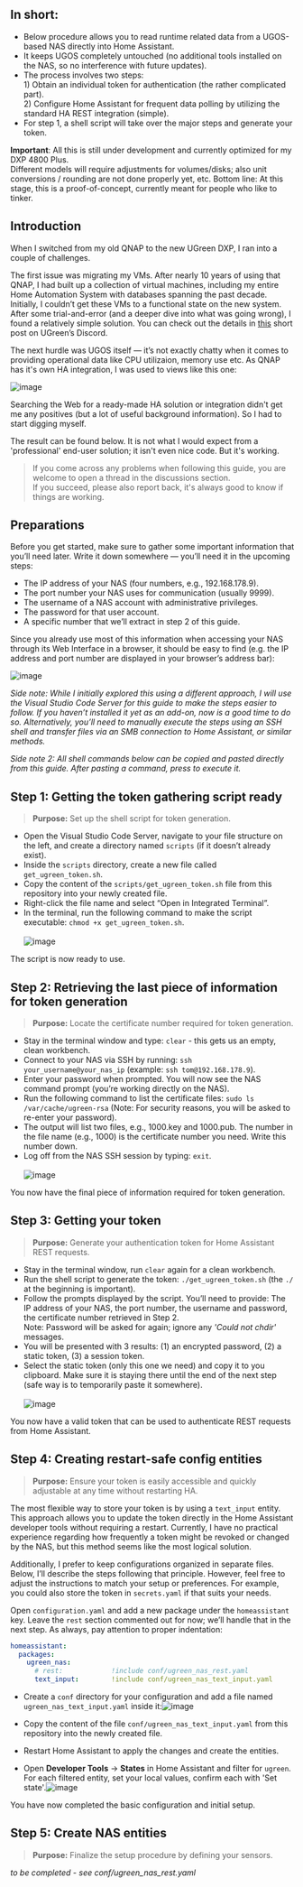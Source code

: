 ## In short:

- Below procedure allows you to read runtime related data from a UGOS-based NAS directly into Home Assistant.
- It keeps UGOS completely untouched (no additional tools installed on the NAS, so no interference with future updates).
- The process involves two steps:<br/>1) Obtain an individual token for authentication (the rather complicated part).<br/>2) Configure Home Assistant for frequent data polling by utilizing the standard HA REST integration (simple).
- For step 1, a shell script will take over the major steps and generate your token.

**Important**: All this is still under development and currently optimized for my DXP 4800 Plus.<br/>Different models will require adjustments for volumes/disks; also unit conversions / rounding are not done properly yet, etc.
Bottom line: At this stage, this is a proof-of-concept, currently meant for people who like to tinker.

## Introduction

When I switched from my old QNAP to the new UGreen DXP, I ran into a couple of challenges.

The first issue was migrating my VMs. After nearly 10 years of using that QNAP, I had built up a collection of virtual machines, including my entire Home Automation System with databases spanning the past decade. Initially, I couldn’t get these VMs to a functional state on the new system. After some trial-and-error (and a deeper dive into what was going wrong), I found a relatively simple solution. You can check out the details in [this](https://discord.com/channels/1208438687168335913/1270855790147797104/1318333164455723070) short post on UGreen’s Discord.

The next hurdle was UGOS itself — it’s not exactly chatty when it comes to providing operational data like CPU utilizaion, memory use etc. As QNAP has it's own HA integration, I was used to views like this one:

![image](https://github.com/user-attachments/assets/37f5f5d5-9998-4879-bdfa-8fa4d5590ef0)

Searching the Web for a ready-made HA solution or integration didn't get me any positives (but a lot of useful background information). So I had to start digging myself.

The result can be found below. It is not what I would expect from a 'professional' end-user solution; it isn't even nice code. But it's working.

> If you come across any problems when following this guide, you are welcome to open a thread in the discussions section.<br/>
> If you succeed, please also report back, it's always good to know if things are working.

## Preparations

Before you get started, make sure to gather some important information that you’ll need later. Write it down somewhere — you’ll need it in the upcoming steps:

- The IP address of your NAS (four numbers, e.g., 192.168.178.9).
- The port number your NAS uses for communication (usually 9999).
- The username of a NAS account with administrative privileges.
- The password for that user account.
- A specific number that we’ll extract in step 2 of this guide.

Since you already use most of this information when accessing your NAS through its Web Interface in a browser, it should be easy to find (e.g. the IP address and port number are displayed in your browser’s address bar):

![image](https://github.com/user-attachments/assets/01f2415a-c07f-4730-8150-6131435e11f3)

_Side note: While I initially explored this using a different approach, I will use the Visual Studio Code Server for this guide to make the steps easier to follow. If you haven’t installed it yet as an add-on, now is a good time to do so. Alternatively, you’ll need to manually execute the steps using an SSH shell and transfer files via an SMB connection to Home Assistant, or similar methods._

_Side note 2: All shell commands below can be copied and pasted directly from this guide. After pasting a command, press <Enter> to execute it._

## Step 1: Getting the token gathering script ready
> **Purpose:** Set up the shell script for token generation.

- Open the Visual Studio Code Server, navigate to your file structure on the left, and create a directory named `scripts` (if it doesn’t already exist).
- Inside the `scripts` directory, create a new file called `get_ugreen_token.sh`.
- Copy the content of the `scripts/get_ugreen_token.sh` file from this repository into your newly created file.
- Right-click the file name and select “Open in Integrated Terminal”.
- In the terminal, run the following command to make the script executable: `chmod +x get_ugreen_token.sh`.<br/><br/> ![image](https://github.com/user-attachments/assets/3c4808fb-0aa5-4188-bc4d-96c56c79f3a5)

The script is now ready to use.

## Step 2: Retrieving the last piece of information for token generation
> **Purpose:** Locate the certificate number required for token generation.

- Stay in the terminal window and type: `clear` - this gets us an empty, clean workbench.
- Connect to your NAS via SSH by running: `ssh your_username@your_nas_ip` (example: `ssh tom@192.168.178.9`).
- Enter your password when prompted. You will now see the NAS command prompt (you’re working directly on the NAS).
- Run the following command to list the certificate files: `sudo ls /var/cache/ugreen-rsa` (Note: For security reasons, you will be asked to re-enter your password).
- The output will list two files, e.g., 1000.key and 1000.pub. The number in the file name (e.g., 1000) is the certificate number you need. Write this number down.
- Log off from the NAS SSH session by typing: `exit`.<br/><br/>![image](https://github.com/user-attachments/assets/194275a3-57d7-4f7e-9bee-f43b96ee219c)

You now have the final piece of information required for token generation.

## Step 3: Getting your token
> **Purpose:** Generate your authentication token for Home Assistant REST requests.

- Stay in the terminal window, run `clear` again for a clean workbench.
- Run the shell script to generate the token: `./get_ugreen_token.sh` (the `./` at the beginning is important).
- Follow the prompts displayed by the script. You’ll need to provide: The IP address of your NAS, the port number, the username and password, the certificate number retrieved in Step 2.<br/>Note: Password will be asked for again; ignore any _'Could not chdir'_ messages.
- You will be presented with 3 results: (1) an encrypted password, (2) a static token, (3) a session token.
- Select the static token (only this one we need) and copy it to you clipboard. Make sure it is staying there until the end of the next step (safe way is to temporarily paste it somewhere).<br/><br/>![image](https://github.com/user-attachments/assets/e985f25f-0f16-4cfd-a552-08b50d444ef4)


You now have a valid token that can be used to authenticate REST requests from Home Assistant.

## Step 4: Creating restart-safe config entities

> **Purpose:** Ensure your token is easily accessible and quickly adjustable at any time without restarting HA.

The most flexible way to store your token is by using a `text_input` entity. This approach allows you to update the token directly in the Home Assistant developer tools without requiring a restart. Currently, I have no practical experience regarding how frequently a token might be revoked or changed by the NAS, but this method seems like the most logical solution.

Additionally, I prefer to keep configurations organized in separate files. Below, I’ll describe the steps following that principle. However, feel free to adjust the instructions to match your setup or preferences. For example, you could also store the token in `secrets.yaml` if that suits your needs.

Open `configuration.yaml` and add a new package under the `homeassistant` key. Leave the `rest` section commented out for now; we’ll handle that in the next step. As always, pay attention to proper indentation:
```yaml
homeassistant:
  packages:
    ugreen_nas:
      # rest:            !include conf/ugreen_nas_rest.yaml
      text_input:        !include conf/ugreen_nas_text_input.yaml
```


- Create a `conf` directory for your configuration and add a file named `ugreen_nas_text_input.yaml` inside it:![image](https://github.com/user-attachments/assets/c133a6a0-a45f-4b7a-91d2-a81057ecff93)

- Copy the content of the file `conf/ugreen_nas_text_input.yaml` from this repository into the newly created file.
- Restart Home Assistant to apply the changes and create the entities.
- Open **Developer Tools** → **States** in Home Assistant and filter for `ugreen`. For each filtered entity, set your local values, confirm each with 'Set state'.![image](https://github.com/user-attachments/assets/ba4a0f1c-cbb9-4433-8616-c7c266438e5f)


You have now completed the basic configuration and initial setup.

## Step 5: Create NAS entities
> **Purpose:** Finalize the setup procedure by defining your sensors.

_to be completed - see conf/ugreen_nas_rest.yaml_
